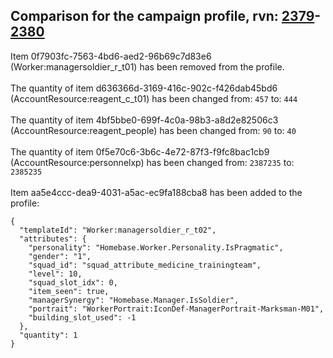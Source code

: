 ## Comparison for the campaign profile, rvn: [2379](https://github.com/PRO100KatYT/FortniteProfileRevisions/tree/main/profiles/campaign/2379%20campaign.json)-[2380](https://github.com/PRO100KatYT/FortniteProfileRevisions/tree/main/profiles/campaign/2380%20campaign.json)

Item 0f7903fc-7563-4bd6-aed2-96b69c7d83e6 (Worker:managersoldier_r_t01) has been removed from the profile.
<br><br>
The quantity of item d636366d-3169-416c-902c-f426dab45bd6 (AccountResource:reagent_c_t01) has been changed from: `457` to: `444`
<br><br>
The quantity of item 4bf5bbe0-699f-4c0a-98b3-a8d2e82506c3 (AccountResource:reagent_people) has been changed from: `90` to: `40`
<br><br>
The quantity of item 0f5e70c6-3b6c-4e72-87f3-f9fc8bac1cb9 (AccountResource:personnelxp) has been changed from: `2387235` to: `2385235`
<br><br>
Item aa5e4ccc-dea9-4031-a5ac-ec9fa188cba8 has been added to the profile:

```
{
  "templateId": "Worker:managersoldier_r_t02",
  "attributes": {
    "personality": "Homebase.Worker.Personality.IsPragmatic",
    "gender": "1",
    "squad_id": "squad_attribute_medicine_trainingteam",
    "level": 10,
    "squad_slot_idx": 0,
    "item_seen": true,
    "managerSynergy": "Homebase.Manager.IsSoldier",
    "portrait": "WorkerPortrait:IconDef-ManagerPortrait-Marksman-M01",
    "building_slot_used": -1
  },
  "quantity": 1
}
```

<br><br>

